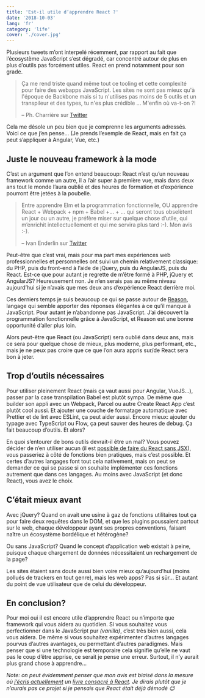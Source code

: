 ```yaml
---
title: 'Est-il utile d’apprendre React ?'
date: '2018-10-03'
lang: 'fr'
category: 'life'
cover: './cover.jpg'
---
```


Plusieurs tweets m’ont interpelé récemment, par rapport au fait que l’écosystème JavaScript s’est dégradé, car concentré autour de plus en plus d’outils pas forcément utiles. React en prend notamment pour son grade.

> Ça me rend triste quand même tout ce tooling et cette complexité pour faire des webapps JavaScript. Les sites ne sont pas mieux qu'à l'époque de Backbone mais si tu n'utilises pas moins de 5 outils et un transpileur et des types, tu n'es plus crédible ... M'enfin où va-t-on ?!
>
> – Ph. Charrière sur [Twitter](https://twitter.com/k33g_org/status/1047072836895068163)

Cela me désole un peu bien que je comprenne les arguments adressés. Voici ce que j’en pense… (Je prends l’exemple de React, mais en fait ça peut s’appliquer à Angular, Vue, etc.)

## Juste le nouveau framework à la mode

C’est un argument que l’on entend beaucoup: React n’est qu’un nouveau framework comme un autre, il a l’air super à première vue, mais dans deux ans tout le monde l’aura oublié et des heures de formation et d’expérience pourront être jetées à la poubelle.

> Entre apprendre Elm et la programmation fonctionnelle, OU apprendre React + Webpack + npm + Babel +… + … qui seront tous obselètent un jour ou un autre, je préfère miser sur quelque chose d’utile, qui m’enrichit intellectuellement et qui me servira plus tard :-). Mon avis :-).
>
> – Ivan Enderlin sur [Twitter](https://twitter.com/mnt_io)

Peut-être que c’est vrai, mais pour ma part mes expériences web professionnelles et personnelles ont suivi un chemin relativement classique: du PHP, puis du front-end à l’aide de jQuery, puis du AngularJS, puis du React. Est-ce que pour autant je regrette de m’être formé à PHP, jQuery et AngularJS? Heureusement non. Je n’en serais pas au même niveau aujourd’hui si je n’avais que mes deux ans d’expérience React derrière moi.

Ces derniers temps je suis beaucoup ce qui se passe autour de [Reason](https://reasonml.github.io), langage qui semble apporter des réponses élégantes à ce qu’il manque à JavaScript. Pour autant je n’abandonne pas JavaScript. J’ai découvert la programmation fonctionnelle grâce à JavaScript, et Reason est une bonne opportunité d’aller plus loin.

Alors peut-être que React (ou JavaScript) sera oublié dans deux ans, mais ce sera pour quelque chose de mieux, plus moderne, plus performant, etc., mais je ne peux pas croire que ce que l’on aura appris sur/de React sera bon à jeter.

## Trop d’outils nécessaires

Pour utiliser pleinement React (mais ça vaut aussi pour Angular, VueJS…), passer par la case transpilation Babel est plutôt sympa. De même que builder son appli avec un Webpack, Parcel ou autre Create React App c’est plutôt cool aussi. Et ajouter une couche de formatage automatique avec Prettier et de lint avec ESLint, ça peut aider aussi. Encore mieux: ajouter du typage avec TypeScript ou Flow, ça peut sauver des heures de debug. Ça fait beaucoup d’outils. Et alors?

En quoi s’entourer de bons outils devrait-il être un mal? Vous pouvez décider de n’en utiliser aucun (il est [possible de faire du React sans JSX](https://reactjs.org/docs/react-without-jsx.html)), vous passeriez à côté de fonctions bien pratiques, mais c’est possible. Et certes d’autres langages font tout cela nativement, mais on peut se demander ce qui se passe si on souhaite implémenter ces fonctions autrement que dans ces langages. Au moins avec JavaScript (et donc React), vous avez le choix.

## C’était mieux avant

Avec jQuery? Quand on avait une usine à gaz de fonctions utilitaires tout ça pour faire deux requêtes dans le DOM, et que les plugins poussaient partout sur le web, chaque développeur ayant ses propres conventions, faisant naître un écosystème bordélique et hétérogène?

Ou sans JavaScript? Quand le concept d’application web existait à peine, puisque chaque chargement de données nécessitaient un rechargement de la page?

Les sites étaient sans doute aussi bien voire mieux qu’aujourd’hui (moins pollués de trackers en tout genre), mais les web apps? Pas si sûr… Et autant du point de vue utilisateur que de celui du développeur.

## En conclusion?

Pour moi oui il est encore utile d’apprendre React ou n’importe que framework qui vous aidera au quotidien. Si vous souhaitez vous perfectionner dans le JavaScript pur _(vanilla)_, c’est très bien aussi, cela vous aidera. De même si vous souhaitez expérimenter d’autres langages pourvus d’autres avantages, ou permettant d’autres paradigmes. Mais penser que si une technologie est temporaire cela signifie qu’elle ne vaut pas le coup d’être apprise, ce serait je pense une erreur. Surtout, il n’y aurait plus grand chose à apprendre…

_Note: on peut évidemment penser que mon avis est biaisé dans la mesure où [j’écris actuellement](https://blog.castiel.me/posts/2018-09-25-pourquoi-un-livre-sur-react/) un [livre consacré à React](https://leanpub.com/apps-web-modernes-react). Je dirais plutôt que je n’aurais pas ce projet si je pensais que React était déjà démodé 😉_
